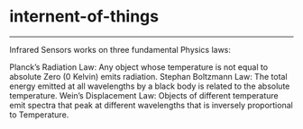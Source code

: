 # internent-of-things

****
Infrared Sensors works on three fundamental Physics laws:

Planck’s Radiation Law: Any object whose temperature is not equal to absolute Zero (0 Kelvin) emits radiation.
Stephan Boltzmann Law: The total energy emitted at all wavelengths by a black body is related to the absolute temperature.
Wein’s Displacement Law: Objects of different temperature emit spectra that peak at different wavelengths that is inversely proportional to Temperature.
